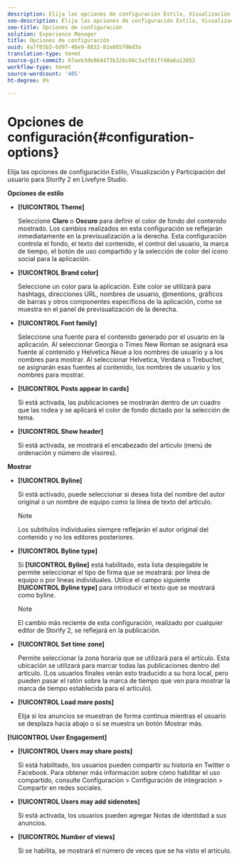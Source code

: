 ```yaml
---
description: Elija las opciones de configuración Estilo, Visualización y Participación del usuario para Storify 2 en Livefyre Studio.
seo-description: Elija las opciones de configuración Estilo, Visualización y Participación del usuario para Storify 2 en Livefyre Studio.
seo-title: Opciones de configuración
solution: Experience Manager
title: Opciones de configuración
uuid: 4a7f03b3-6d97-46e9-8832-81e665f06d3a
translation-type: tm+mt
source-git-commit: 67aeb3de964473b326c88c3a3f81ff48a6a12652
workflow-type: tm+mt
source-wordcount: '405'
ht-degree: 0%

---
```



# Opciones de configuración{#configuration-options}

Elija las opciones de configuración Estilo, Visualización y Participación del usuario para Storify 2 en Livefyre Studio.

**Opciones de estilo**

* **[!UICONTROL Theme]**

   Seleccione **Claro** o **Oscuro** para definir el color de fondo del contenido mostrado. Los cambios realizados en esta configuración se reflejarán inmediatamente en la previsualización a la derecha. Esta configuración controla el fondo, el texto del contenido, el control del usuario, la marca de tiempo, el botón de uso compartido y la selección de color del icono social para la aplicación.

* **[!UICONTROL Brand color]**

   Seleccione un color para la aplicación. Este color se utilizará para hashtags, direcciones URL, nombres de usuario, @mentions, gráficos de barras y otros componentes específicos de la aplicación, como se muestra en el panel de previsualización de la derecha.

* **[!UICONTROL Font family]**

   Seleccione una fuente para el contenido generado por el usuario en la aplicación. Al seleccionar Georgia o Times New Roman se asignará esa fuente al contenido y Helvetica Neue a los nombres de usuario y a los nombres para mostrar. Al seleccionar Helvetica, Verdana o Trebuchet, se asignarán esas fuentes al contenido, los nombres de usuario y los nombres para mostrar.

* **[!UICONTROL Posts appear in cards]**

   Si está activada, las publicaciones se mostrarán dentro de un cuadro que las rodea y se aplicará el color de fondo dictado por la selección de tema.

* **[!UICONTROL Show header]**

   Si está activada, se mostrará el encabezado del artículo (menú de ordenación y número de visores).

**Mostrar**

* **[!UICONTROL Byline]**

   Si está activado, puede seleccionar si desea lista del nombre del autor original o un nombre de equipo como la línea de texto del artículo.

   >[!NOTE]
   >
   >Los subtítulos individuales siempre reflejarán el autor original del contenido y no los editores posteriores.

* **[!UICONTROL Byline type]**

   Si **[!UICONTROL Byline]** está habilitado, esta lista desplegable le permite seleccionar el tipo de firma que se mostrará: por línea de equipo o por líneas individuales. Utilice el campo siguiente **[!UICONTROL Byline type]** para introducir el texto que se mostrará como byline.

   >[!NOTE]
   >
   >El cambio más reciente de esta configuración, realizado por cualquier editor de Storify 2, se reflejará en la publicación.

* **[!UICONTROL Set time zone]**

   Permite seleccionar la zona horaria que se utilizará para el artículo. Esta ubicación se utilizará para marcar todas las publicaciones dentro del artículo. (Los usuarios finales verán esto traducido a su hora local, pero pueden pasar el ratón sobre la marca de tiempo que ven para mostrar la marca de tiempo establecida para el artículo).

* **[!UICONTROL Load more posts]**

   Elija si los anuncios se muestran de forma continua mientras el usuario se desplaza hacia abajo o si se muestra un botón Mostrar más.

**[!UICONTROL User Engagement]**

* **[!UICONTROL Users may share posts]**

   Si está habilitado, los usuarios pueden compartir su historia en Twitter o Facebook. Para obtener más información sobre cómo habilitar el uso compartido, consulte Configuración > Configuración de integración > Compartir en redes sociales.

* **[!UICONTROL Users may add sidenotes]**

   Si está activada, los usuarios pueden agregar Notas de identidad a sus anuncios.

* **[!UICONTROL Number of views]**

   Si se habilita, se mostrará el número de veces que se ha visto el artículo.

